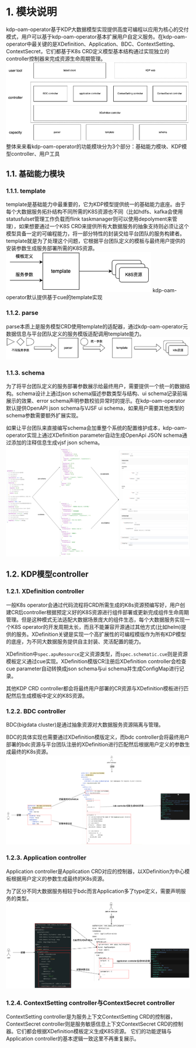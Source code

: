 # 1. 模块说明
kdp-oam-operator基于KDP大数据模型实现提供高度可编程以应用为核心的交付模式，用户可以基于kdp-oam-operator基本扩展用户自定义服务。在kdp-oam-operator中最关键的是XDefinition、Application、BDC、ContextSetting、ContextSecret，它们都基于K8s CRD定义模型基本结构通过实现独立的controller控制器来完成资源生命周期管理。
![components.png](resources%2Fcomponents.png)
整体来来看kdp-oam-operator的功能模块分为3个部分：基础能力模块、KDP模型controller、用户工具

## 1.1. 基础能力模块
### 1.1.1. template
template是基础能力中最重要的，它为KDP模型提供统一的基础能力底座。由于每个大数据服务拓扑结构不同所需的K8S资源也不同（比如hdfs、kafka会使用statusfulset管理工作负载而flink taskmanager则可以使用depolyment来管理），如果想要通过一个K8S CRD来提供所有大数据服务的抽象支持则必须让这个模型具备一定的可编程能力，将一部分特性的封装交给平台团队的服务构建者。template就是为了处理这个问题，它根据平台团队定义的模板与最终用户提供的安装参数生成服务部署所需的K8S资源。
![template.png](resources%2Ftemplate.png)
kdp-oam-operator默认提供基于cue的template实现

### 1.1.2. parse
parse本质上是服务模型CRD使用template的适配器，通过kdp-oam-operator元数据信息与平台团队定义的服务模版适配调用template能力。
![parser.png](resources%2Fparser.png)

### 1.1.3. schema
为了将平台团队定义的服务部署参数展示给最终用户，需要提供一个统一的数据结构。schema设计上通过json schema描述参数类型与结构、ui schema记录前端展示的效果、error schema声明参数校验异常时的提示。在kdp-oam-operator默认提供OpenAPI json schema与VJSF ui schema，如果用户需要其他类型的schema参数需要额外扩展实现。

如果让平台团队来直接编写schema会加重整个系统的配置维护成本，kdp-oam-operator实现上通过XDefinition parameter自动生成OpenApi JSON schema通过添加的注释信息生成vjsf json schema。
![schema.png](resources%2Fschema.png)


## 1.2. KDP模型controller
### 1.2.1. XDefinition controller
一般K8s operator会通过代码流程将CRD所需生成的K8s资源预编写好，用户创建CR后controller根据预定义好的K8S资源进行组件部署或更新完成组件生命周期管理。但是这种模式无法适配大数据场景庞大的组件生态，每个大数据服务实现一个K8S operator的开发周期太长，而且不能兼容开源通过其他方式(比如helm)提供的服务。XDefinition关键是实现一个高扩展性的可编程模版作为所有KDP模型的底座，为不同大数据服务提供自主封装、灵活配置的能力。

XDefinition中`spec.apuResource`定义资源类型，而`spec.schematic.cue`则是资源模板定义通过cue实现。XDefinition模版CR注册后XDefinition controller会检查cue parameter自动转换成json schema与ui schema并生成ConfigMap进行记录。

其他KDP CRD controller都会将最终用户部署的CR资源与XDefinition模板进行匹配然后生成模板中定义的K8S资源。

### 1.2.2. BDC controller
BDC(bigdata cluster)是通过抽象资源对大数据服务资源隔离与管理。

BDC的具体实现也需要通过XDefinition模版定义，而bdc controller会将最终用户部署的bdc资源与平台团队注册的XDefinition进行匹配然后根据用户定义的参数生成最终的K8s资源。
![bdc-controller.png](resources%2Fbdc-controller.png)

### 1.2.3. Application controller
Application controller是Application CRD对应的控制器，以XDefinition为中心模板根据用户定义的参数生成最终的K8s资源。

为了区分不同大数据服务相较于bdc而言Application多了type定义，需要声明服务的类型。
![application-controller.png](resources%2Fapplication-controller.png)

### 1.2.4. ContextSetting controller与ContextSecret controller
ContextSetting controller是为服务上下文ContextSetting CRD的控制器，ContextSecret controller则是服务敏感信息上下文ContextSecret CRD的控制器。它们都会根据XDefinition模板定义生成K8S资源。
它们的功能逻辑与Application controller的基本逻辑一致这里不再重复展示。
